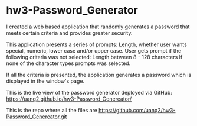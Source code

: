# hw3-Password_Generator

I created a web based application that randomly generates a password that meets certain criteria and provides greater security.

This application presents a series of prompts:
Length, whether user wants special, numeric, lower case and/or upper case.
User gets prompt if the following criteria was not selected:
Length between 8 - 128 characters
If none of the character types prompts was selected.

If all the criteria is presented, the application generates a password which is displayed in the window's page.

This is the live view of the password generator deployed via GitHub:
https://uanq2.github.io/hw3-Password_Genereator/

This is the repo where all the files are
https://github.com/uanq2/hw3-Password_Genereator.git

